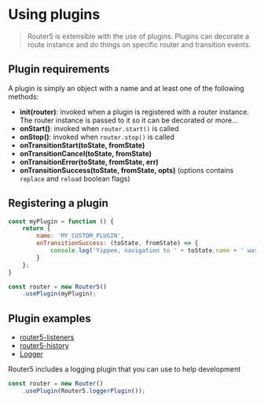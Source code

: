 # Using plugins

> Router5 is extensible with the use of plugins. Plugins can decorate a route instance and do things on specific router and transition events.


## Plugin requirements

A plugin is simply an object with a name and at least one of the following methods:

- __init(router)__: invoked when a plugin is registered with a router instance. The router instance is passed to it so it can be decorated or more...
- __onStart()__: invoked when `router.start()` is called
- __onStop()__: invoked when `router.stop()` is called
- __onTransitionStart(toState, fromState)__
- __onTransitionCancel(toState, fromState)__
- __onTransitionError(toState, fromState, err)__
- __onTransitionSuccess(toState, fromState, opts)__ (options contains `replace` and `reload` boolean flags)


## Registering a plugin

```javascript
const myPlugin = function () {
    return {
        name: 'MY_CUSTOM_PLUGIN',
        onTransitionSuccess: (toState, fromState) => {
            console.log('Yippee, navigation to ' + toState.name + ' was successful!');
        }
    };
}

const router = new Router5()
    .usePlugin(myPlugin);
```


## Plugin examples

- [router5-listeners](https://github.com/router5/router5-listeners)
- [router5-history](https://github.com/router5/router5-history)
- [Logger](https://github.com/router5/router5/blob/master/modules/logger.js)

Router5 includes a logging plugin that you can use to help development

```javascript
const router = new Router()
    .usePlugin(Router5.loggerPlugin());
```
